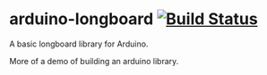 # arduino-longboard [![Build Status](https://travis-ci.org/Coderlane/arduino-longboard.svg?branch=master)](https://travis-ci.org/Coderlane/arduino-longboard)
A basic longboard library for Arduino.

More of a demo of building an arduino library.


